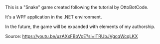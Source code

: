 This is a "Snake" game created following the tutorial by OttoBotCode.

It's a WPF application in the .NET environment.

In the future, the game will be expanded with elements of my authorship.

Source: https://youtu.be/uzAXxFBbVoE?si=iTRUbJVgcqWcqLKX
